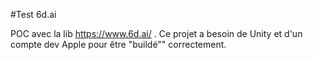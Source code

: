 #Test 6d.ai

POC avec la lib https://www.6d.ai/ . Ce projet a besoin de Unity et d'un compte dev Apple pour être "buildé"" correctement.